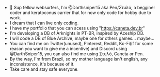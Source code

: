 - 👋 Sup fellow websurfers, I'm @Darthsniper15 aka Pen/Στυλό, a begginer coder and keratoconus carrier that for now only code for hobby due to work.
- I dream that I can live only coding.
- I have my portfolio that you can acess using "https://caneta.dev.br"
- I'm developing a DB of Arknights in PT-BR, inspired by Aceship DB.
- I will code a DB of Blue Archive, maybe one for others games... maybe...
- You can find me on Twitter(unused), Pinterest, Reddit, Ko-Fi(if for some reason you want to give me a incentive) and Discord using @DarthSniper15, you can also find me using Στυλό, Caneta or Pen.
- By the way, I'm from Brazil, so my mother language isn't english, any inconsistence, it's because of it.
- Take care and stay safe everyone.

<!---
DarthSniper15/DarthSniper15 is a ✨ special ✨ repository because its `README.md` (this file) appears on your GitHub profile.
You can click the Preview link to take a look at your changes.
--->
